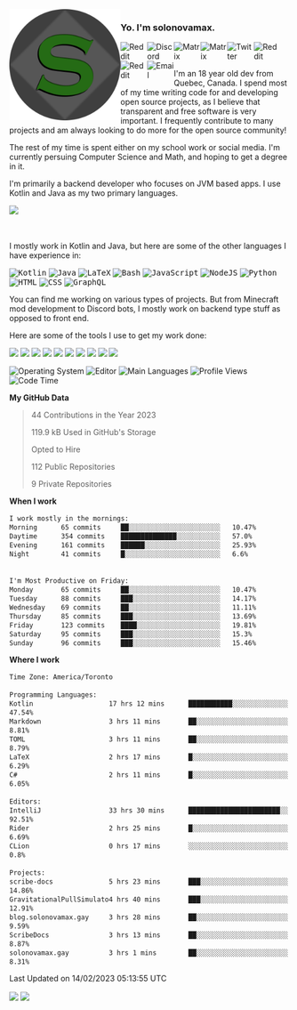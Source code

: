 <img align="left" alt="Avatar" width="200px" src="https://raw.githubusercontent.com/solonovamax/solonovamax/main/solonovamax-circle.png" />

### Yo. I'm solonovamax.

<a href="https://gitlab.com/solonovamax">
    <img align="left" alt="Reddit" width="48px" src="https://img.icons8.com/color/2x/gitlab.png">
</a>

<a href="https://discord.solonovamax.gay">
    <img align="left" alt="Discord" width="48px" src="https://img.icons8.com/color/2x/discord-logo.png">
</a>

<a href="https://matrix.to/#/@solonovamax:matrix.org?#gh-light-mode-only">
    <img align="left" alt="Matrix" width="48px" src="https://img.icons8.com/000000/material/2x/matrix-logo.png">
</a>
<a href="https://matrix.to/#/@solonovamax:matrix.org?#gh-dark-mode-only">
    <img align="left" alt="Matrix" width="48px" src="https://img.icons8.com/FFFFFF/material/2x/matrix-logo.png">
</a>

<a href="https://twitter.com/solonovamax">
    <img align="left" alt="Twitter" width="48px" src="https://img.icons8.com/color/2x/twitter.png">
</a>

<!-- <a href="https://twitch.tv/solonovamax">
    <img align="left" alt="Twitch" width="48px" src="https://img.icons8.com/color/2x/twitch.png">
</a> -->

<a href="https://reddit.com/u/solonovamax">
    <img align="left" alt="Reddit" width="48px" src="https://img.icons8.com/color/2x/reddit.png">
</a>

<a href="https://www.youtube.com/channel/UCTxCeyGu41WfEBT8mXpjHMA">
    <img align="left" alt="Reddit" width="48px" src="https://img.icons8.com/color/2x/youtube.png">
</a>

<a href="mailto:solonovamax@12oclockpoint.com">
    <img align="left" alt="Email" width="48px" src="https://img.icons8.com/fluency/2x/mail.png">
</a>

<!-- <a href="https://open.spotify.com/user/solonovamax">
    <img align="left" alt="Spotify" width="48px" src="https://img.icons8.com/color/2x/spotify.png">
</a> -->

<br/>
<br/>

I'm an 18 year old dev from Quebec, Canada.
I spend most of my time writing code for and developing open source projects, as I believe that transparent and free software is very important.
I frequently contribute to many projects and am always looking to do more for the open source community!

The rest of my time is spent either on my school work or social media. I'm currently persuing Computer Science and Math, and hoping to get a degree in it.

I'm primarily a backend developer who focuses on JVM based apps. I use Kotlin and Java as my two primary languages.


<a href="https://github.com/ryo-ma/github-profile-trophy"><img src="https://github-profile-trophy.vercel.app/?username=solonovamax&margin-w=15&row=1"/></a> 

<br/>

I mostly work in Kotlin and Java, but here are some of the other languages I have experience in:

<kbd><img height="32" alt="Kotlin" src="https://img.icons8.com/color/1x/kotlin.png"></kbd>
<kbd><img height="32" alt="Java" src="https://img.icons8.com/color/1x/java-coffee-cup-logo.png"></kbd>
<kbd><img height="32" alt="LaTeX" src="https://img.icons8.com/color/1x/latex.png"></kbd>
<kbd><img height="32" alt="Bash" src="https://img.icons8.com/color/1x/console.png"></kbd>
<kbd><img height="32" alt="JavaScript" src="https://img.icons8.com/color/1x/javascript.png"></kbd>
<kbd><img height="32" alt="NodeJS" src="https://img.icons8.com/color/1x/nodejs.png"></kbd>
<kbd><img height="32" alt="Python" src="https://img.icons8.com/color/1x/python.png"></kbd>
<kbd><img height="32" alt="HTML" src="https://img.icons8.com/color/1x/html-5.png"></kbd>
<kbd><img height="32" alt="CSS" src="https://img.icons8.com/color/1x/css3.png"></kbd>
<kbd><img height="32" alt="GraphQL" src="https://img.icons8.com/color/1x/graphql.png"></kbd>

You can find me working on various types of projects.
But from Minecraft mod development to Discord bots, I mostly work on backend type stuff as opposed to front end.

Here are some of the tools I use to get my work done:

<kbd><img height="32" src="https://img.icons8.com/color/2x/intellij-idea.png"></kbd>
<kbd><img height="32" src="https://img.icons8.com/color/2x/linux.png"></kbd>
<kbd><img height="32" src="https://img.icons8.com/fluent/2x/console.png"></kbd>
<kbd><img height="32" src="https://img.icons8.com/color/2x/open-source.png"></kbd>
<kbd><img height="32" src="https://img.icons8.com/color/2x/git.png"></kbd>
<kbd><img height="32" src="https://img.icons8.com/color/2x/docker.png"></kbd>
<kbd><img height="32" src="https://img.icons8.com/color/2x/mongodb.png"></kbd>
<kbd><img height="32" src="https://img.icons8.com/color/2x/nginx.png"></kbd>
<a href="?#gh-light-mode-only"><kbd><img height="32" src="https://img.icons8.com/metro/2x/mysql.png"></kbd></a>
<a href="?#gh-dark-mode-only"><kbd><img height="32" src="https://img.icons8.com/FFFFFF/metro/2x/mysql.png"></kbd></a>

![Operating System](https://img.shields.io/badge/OS-Arch%20Linux-informational?style=for-the-badge&logo=Arch%20Linux&logoColor=white&color=007ec6)
![Editor](https://img.shields.io/badge/Editor-IntelliJ%20Idea-informational?style=for-the-badge&logo=IntelliJ%20Idea&logoColor=white&color=007ec6)
![Main Languages](https://img.shields.io/badge/Main%20Languages-Java%20%26%20Kotlin-informational?style=for-the-badge&logo=Java&logoColor=white&color=007ec6)
![Profile Views](https://komarev.com/ghpvc/?username=solonovamax&color=blue&style=for-the-badge)
![Code Time](https://img.shields.io/endpoint?url=https://wakapi.dev/api/compat/shields/v1/solonovamax/interval:all_time&label=Code%20Time&style=for-the-badge&color=blue)

<!--START_SECTION:waka-->
**My GitHub Data**

> 44 Contributions in the Year 2023
> 
> 119.9 kB Used in GitHub's Storage
> 
> Opted to Hire
> 
> 112 Public Repositories
> 
> 9 Private Repositories
> 
**When I work** 

```text
I work mostly in the mornings: 
Morning      65 commits     ██░░░░░░░░░░░░░░░░░░░░░░░   10.47% 
Daytime      354 commits    ██████████████░░░░░░░░░░░   57.0% 
Evening      161 commits    ██████░░░░░░░░░░░░░░░░░░░   25.93% 
Night        41 commits     █░░░░░░░░░░░░░░░░░░░░░░░░   6.6%


I'm Most Productive on Friday: 
Monday       65 commits     ██░░░░░░░░░░░░░░░░░░░░░░░   10.47% 
Tuesday      88 commits     ███░░░░░░░░░░░░░░░░░░░░░░   14.17% 
Wednesday    69 commits     ██░░░░░░░░░░░░░░░░░░░░░░░   11.11% 
Thursday     85 commits     ███░░░░░░░░░░░░░░░░░░░░░░   13.69% 
Friday       123 commits    ████░░░░░░░░░░░░░░░░░░░░░   19.81% 
Saturday     95 commits     ███░░░░░░░░░░░░░░░░░░░░░░   15.3% 
Sunday       96 commits     ███░░░░░░░░░░░░░░░░░░░░░░   15.46%

```


**Where I work** 

```text
Time Zone: America/Toronto

Programming Languages: 
Kotlin                   17 hrs 12 mins      ███████████░░░░░░░░░░░░░░   47.54% 
Markdown                 3 hrs 11 mins       ██░░░░░░░░░░░░░░░░░░░░░░░   8.81% 
TOML                     3 hrs 11 mins       ██░░░░░░░░░░░░░░░░░░░░░░░   8.79% 
LaTeX                    2 hrs 17 mins       █░░░░░░░░░░░░░░░░░░░░░░░░   6.29% 
C#                       2 hrs 11 mins       █░░░░░░░░░░░░░░░░░░░░░░░░   6.05%

Editors: 
IntelliJ                 33 hrs 30 mins      ███████████████████████░░   92.51% 
Rider                    2 hrs 25 mins       █░░░░░░░░░░░░░░░░░░░░░░░░   6.69% 
CLion                    0 hrs 17 mins       ░░░░░░░░░░░░░░░░░░░░░░░░░   0.8%

Projects: 
scribe-docs              5 hrs 23 mins       ███░░░░░░░░░░░░░░░░░░░░░░   14.86% 
GravitationalPullSimulato4 hrs 40 mins       ███░░░░░░░░░░░░░░░░░░░░░░   12.91% 
blog.solonovamax.gay     3 hrs 28 mins       ██░░░░░░░░░░░░░░░░░░░░░░░   9.59% 
ScribeDocs               3 hrs 13 mins       ██░░░░░░░░░░░░░░░░░░░░░░░   8.87% 
solonovamax.gay          3 hrs 1 mins        ██░░░░░░░░░░░░░░░░░░░░░░░   8.31%

```


 Last Updated on 14/02/2023 05:13:55 UTC
<!--END_SECTION:waka-->

<div style="white-space:nowrap;width:100%;position: relative;display: inline-block">
<img align="center" src="https://github-readme-stats.vercel.app/api?username=solonovamax&custom_title=solonovamax%27s%20Github%20Stats&langs_count=5&include_all_commits=true&count_private=true&show_icons=true&theme=github_dark"/>
<img align="center" src="https://github-readme-stats.vercel.app/api/wakatime?api_domain=wakapi.dev&username=solonovamax&range=last_30_days&custom_title=solonovamax%27s+Primary+Languages+%28Last+Month%29&langs_count=10&show_icons=true&theme=github_dark"/>
</div>
